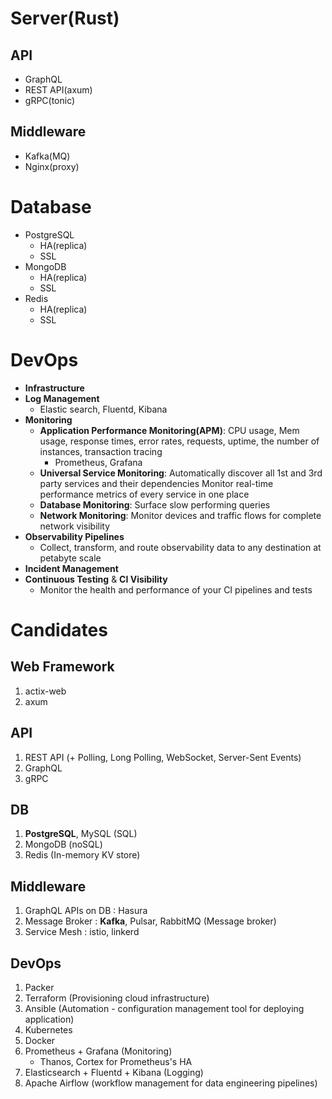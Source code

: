# Server(Rust)
## API
* GraphQL
* REST API(axum)
* gRPC(tonic)

## Middleware
* Kafka(MQ)
* Nginx(proxy)


# Database
* PostgreSQL
  * HA(replica)
  * SSL
* MongoDB
  * HA(replica)
  * SSL 
* Redis
  * HA(replica)
  * SSL 

# DevOps
* **Infrastructure**
* **Log Management**
  * Elastic search, Fluentd, Kibana 
* **Monitoring**
  * **Application Performance Monitoring(APM)**: CPU usage, Mem usage, response times, error rates, requests, uptime, the number of instances, transaction tracing  
    * Prometheus, Grafana
  * **Universal Service Monitoring**: Automatically discover all 1st and 3rd party services and their dependencies Monitor real-time performance metrics of every service in one place
  * **Database Monitoring**: Surface slow performing queries
  * **Network Monitoring**: Monitor devices and traffic flows for complete network visibility
* **Observability Pipelines**
  * Collect, transform, and route observability data to any destination at petabyte scale
* **Incident Management**
* **Continuous Testing** & **CI Visibility**
  * Monitor the health and performance of your CI pipelines and tests





# Candidates
## Web Framework
1. actix-web
2. axum

## API
1. REST API (+ Polling, Long Polling, WebSocket, Server-Sent Events)
2. GraphQL
3. gRPC

## DB
1. **PostgreSQL**, MySQL (SQL)
2. MongoDB (noSQL)
3. Redis (In-memory KV store)

## Middleware
1. GraphQL APIs on DB : Hasura
2. Message Broker : **Kafka**, Pulsar, RabbitMQ (Message broker)
3. Service Mesh : istio, linkerd

## DevOps
1. Packer
2. Terraform (Provisioning cloud infrastructure)
3. Ansible (Automation - configuration management tool for deploying application)
4. Kubernetes
5. Docker
6. Prometheus + Grafana (Monitoring)
    * Thanos, Cortex for Prometheus's HA
8. Elasticsearch + Fluentd + Kibana (Logging)
9. Apache Airflow (workflow management for data engineering pipelines)
